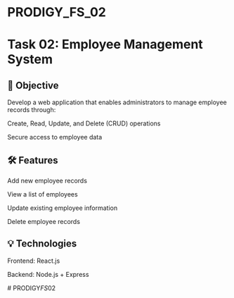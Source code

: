 # PRODIGY_FS_02

# Task 02: Employee Management System

## 📌 Objective

Develop a web application that enables administrators to manage employee records through:

Create, Read, Update, and Delete (CRUD) operations

Secure access to employee data

## 🛠️ Features

Add new employee records

View a list of employees

Update existing employee information

Delete employee records

## 💡 Technologies

Frontend: React.js

Backend: Node.js + Express


#   P R O D I G Y _ F S _ 0 2  
 